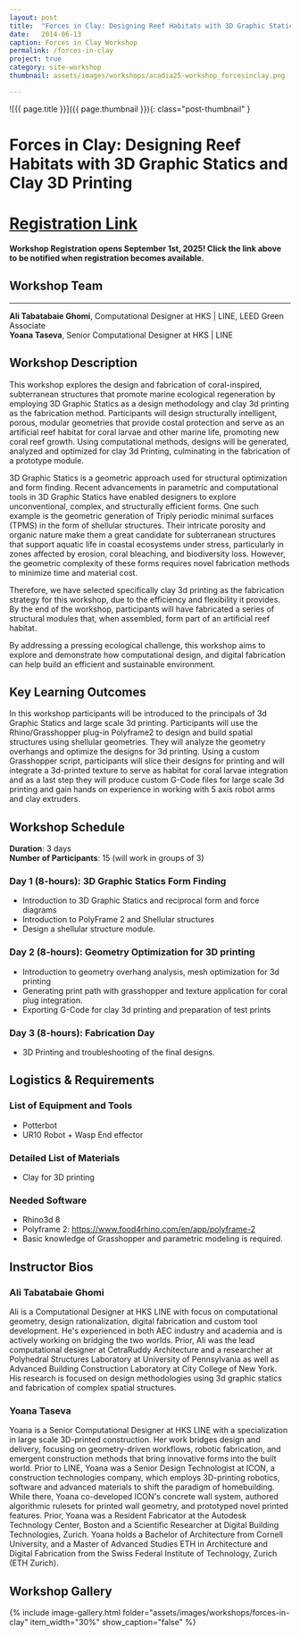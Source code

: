```yaml
---
layout: post
title:  "Forces in Clay: Designing Reef Habitats with 3D Graphic Statics and Clay 3D Printing"
date:   2014-06-13
caption: Forces in Clay Workshop
permalink: /forces-in-clay
project: true
category: site-workshop
thumbnail: assets/images/workshops/acadia25-workshop_forcesinclay.png

---
```


![{{ page.title }}]({{ page.thumbnail }}){: class="post-thumbnail" }

# Forces in Clay: Designing Reef Habitats with 3D Graphic Statics and Clay 3D Printing

# [Registration Link](https://www.eventbrite.com/e/acadia-2025-workshops-tickets-1559581613589?aff=oddtdtcreator)

**Workshop Registration opens September 1st, 2025! Click the link above to be notified when registration becomes available.**

## Workshop Team
---

**Ali Tabatabaie Ghomi**, Computational Designer at HKS | LINE, LEED Green Associate  
**Yoana Taseva**, Senior Computational Designer at HKS | LINE


## Workshop Description

This workshop explores the design and fabrication of coral-inspired, subterranean structures that promote marine ecological regeneration by employing 3D Graphic Statics as a design methodology and clay 3d printing as the fabrication method. Participants will design structurally intelligent, porous, modular geometries that provide costal protection and serve as an artificial reef habitat for coral larvae and other marine life, promoting new coral reef growth. Using computational methods, designs will be generated, analyzed and optimized for clay 3d Printing, culminating in the fabrication of a prototype module.

3D Graphic Statics is a geometric approach used for structural optimization and form finding. Recent advancements in parametric and computational tools in 3D Graphic Statics have enabled designers to explore unconventional, complex, and structurally efficient forms. One such example is the geometric generation of Triply periodic minimal surfaces (TPMS) in the form of shellular structures. Their intricate porosity and organic nature make them a great candidate for subterranean structures that support aquatic life in coastal ecosystems under stress, particularly in zones affected by erosion, coral bleaching, and biodiversity loss. However, the geometric complexity of these forms requires novel fabrication methods to minimize time and material cost.

Therefore, we have selected specifically clay 3d printing as the fabrication strategy for this workshop, due to the efficiency and flexibility it provides. By the end of the workshop, participants will have fabricated a series of structural modules that, when assembled, form part of an artificial reef habitat.

By addressing a pressing ecological challenge, this workshop aims to explore and demonstrate how computational design, and digital fabrication can help build an efficient and sustainable environment.

## Key Learning Outcomes

In this workshop participants will be introduced to the principals of 3d Graphic Statics and large scale 3d printing. Participants will use the Rhino/Grasshopper plug-in Polyframe2 to design and build spatial structures using shellular geometries. They will analyze the geometry overhangs and optimize the designs for 3d printing. Using a custom Grasshopper script, participants will slice their designs for printing and will integrate a 3d-printed texture to serve as habitat for coral larvae integration and as a last step they will produce custom G-Code files for large scale 3d printing and gain hands on experience in working with 5 axis robot arms and clay extruders.

## Workshop Schedule

**Duration**: 3 days  
**Number of Participants**: 15 (will work in groups of 3)

### Day 1 (8-hours): 3D Graphic Statics Form Finding
- Introduction to 3D Graphic Statics and reciprocal form and force diagrams
- Introduction to PolyFrame 2 and Shellular structures
- Design a shellular structure module.

### Day 2 (8-hours): Geometry Optimization for 3D printing
- Introduction to geometry overhang analysis, mesh optimization for 3d printing
- Generating print path with grasshopper and texture application for coral plug integration.
- Exporting G-Code for clay 3d printing and preparation of test prints

### Day 3 (8-hours): Fabrication Day
- 3D Printing and troubleshooting of the final designs.

## Logistics & Requirements

### List of Equipment and Tools
- Potterbot
- UR10 Robot + Wasp End effector

### Detailed List of Materials
- Clay for 3D printing

### Needed Software
- Rhino3d 8
- Polyframe 2: https://www.food4rhino.com/en/app/polyframe-2
- Basic knowledge of Grasshopper and parametric modeling is required.

## Instructor Bios

### Ali Tabatabaie Ghomi
Ali is a Computational Designer at HKS LINE with focus on computational geometry, design rationalization, digital fabrication and custom tool development. He's experienced in both AEC industry and academia and is actively working on bridging the two worlds. Prior, Ali was the lead computational designer at CetraRuddy Architecture and a researcher at Polyhedral Structures Laboratory at University of Pennsylvania as well as Advanced Building Construction Laboratory at City College of New York. His research is focused on design methodologies using 3d graphic statics and fabrication of complex spatial structures.

### Yoana Taseva
Yoana is a Senior Computational Designer at HKS LINE with a specialization in large scale 3D-printed construction. Her work bridges design and delivery, focusing on geometry-driven workflows, robotic fabrication, and emergent construction methods that bring innovative forms into the built world. Prior to LINE, Yoana was a Senior Design Technologist at ICON, a construction technologies company, which employs 3D-printing robotics, software and advanced materials to shift the paradigm of homebuilding. While there, Yoana co-developed ICON's concrete wall system, authored algorithmic rulesets for printed wall geometry, and prototyped novel printed features. Prior, Yoana was a Resident Fabricator at the Autodesk Technology Center, Boston and a Scientific Researcher at Digital Building Technologies, Zurich. Yoana holds a Bachelor of Architecture from Cornell University, and a Master of Advanced Studies ETH in Architecture and Digital Fabrication from the Swiss Federal Institute of Technology, Zurich (ETH Zurich).

## Workshop Gallery

{% include image-gallery.html folder="assets/images/workshops/forces-in-clay" item_width="30%" show_caption="false" %}
